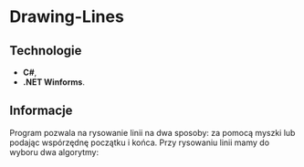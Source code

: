 # Drawing-Lines

## Technologie
* **C#**,
* **.NET Winforms**.

## Informacje
Program pozwala na rysowanie linii na dwa sposoby: za pomocą myszki lub podając wspórzędnę początku i końca. Przy rysowaniu linii mamy do wyboru dwa algorytmy: 
